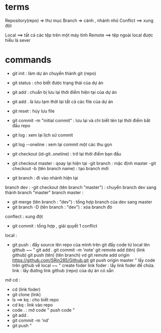 # terms
Repository(repo) => thư mục
Branch  => cành , nhánh nhỏ
Conflict ==> xung đột 

Local ==> tất cả các tệp trên một máy tính
Remote ==> tệp ngoài local được hiểu là sever

# commands
- git init : làm dự  án chuyển thành git (repo)
- git status : cho biết được trạng thái của dự án
- git add : chuẩn bị lưu lại thời điểm hiện tại của dự án
- git add . là lưu tạm thời lại tất cả các file của dự án
- git reset : hủy lưu file 
- git commit -m "initial commit" : lưu lại và chi biết tên tại thời điểm bắt đầu repo
- git log : xem lại lịch sử commit
- git log --oneline : xem lại commit một các thu gọn
- git checkout (id-git..oneline)          : trở lại thời điểm bạn đầu

- git checkout master : qoay lại hiện tại
-git branch : mặc định master
-git checkout -b (tên branch name) : tạo branch mới 
- git branch : đi vào nhánh hiện tại

branch dev :
 -git checkout (tên branch "master") : chuyển branch dev sang thành branch "master"
branch master : 
- git merge (tên branch : "dev") : tổng hợp branch của dev sang master 
- git branch -D (tên branch : "dev") : xóa branch đó 

conflect : xung đột
- git commit : tổng hợp , giải quyết 1 conflict

local : 
- git push : đẩy source lên repo của mình trên git
đẩy code từ local lên github ~~
" git add . 
  git commit -m 'note'
  git remote add (tên)  (link github)
  git push (tên) (tên branch) 
  vd git remote add origin https://github.com/SRin285/Github.git
     git push origin master
"
lấy code trên github về local ~~
"
 create foder
 link foder : lấy link foder để chứa. 
 link : lấy đường link github (repo) của dự án có sẵn 

 mở cd : 
  - cd (link foder)
  - git clone (link)
  - ls ==> kq : cho biết repo
  - cd kq : link vào repo
  - code . : mở code
  " push code "
  - git add . 
  - git commit -m 'nd'
  - git push
"
